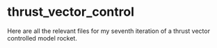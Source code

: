 # thrust_vector_control
Here are all the relevant files for my seventh iteration of a thrust vector controlled model rocket.
